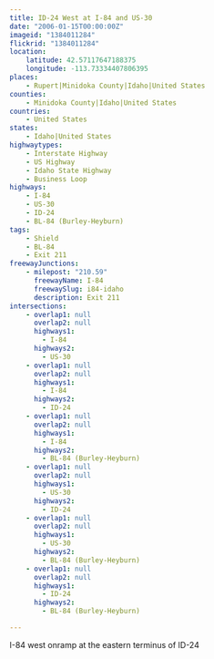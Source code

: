 ```yaml
---
title: ID-24 West at I-84 and US-30
date: "2006-01-15T00:00:00Z"
imageid: "1384011284"
flickrid: "1384011284"
location:
    latitude: 42.57117647188375
    longitude: -113.73334407806395
places:
    - Rupert|Minidoka County|Idaho|United States
counties:
    - Minidoka County|Idaho|United States
countries:
    - United States
states:
    - Idaho|United States
highwaytypes:
    - Interstate Highway
    - US Highway
    - Idaho State Highway
    - Business Loop
highways:
    - I-84
    - US-30
    - ID-24
    - BL-84 (Burley-Heyburn)
tags:
    - Shield
    - BL-84
    - Exit 211
freewayJunctions:
    - milepost: "210.59"
      freewayName: I-84
      freewaySlug: i84-idaho
      description: Exit 211
intersections:
    - overlap1: null
      overlap2: null
      highways1:
        - I-84
      highways2:
        - US-30
    - overlap1: null
      overlap2: null
      highways1:
        - I-84
      highways2:
        - ID-24
    - overlap1: null
      overlap2: null
      highways1:
        - I-84
      highways2:
        - BL-84 (Burley-Heyburn)
    - overlap1: null
      overlap2: null
      highways1:
        - US-30
      highways2:
        - ID-24
    - overlap1: null
      overlap2: null
      highways1:
        - US-30
      highways2:
        - BL-84 (Burley-Heyburn)
    - overlap1: null
      overlap2: null
      highways1:
        - ID-24
      highways2:
        - BL-84 (Burley-Heyburn)

---
```

I-84 west onramp at the eastern terminus of ID-24